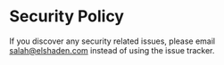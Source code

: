 # Security Policy

If you discover any security related issues, please email salah@elshaden.com instead of using the issue tracker.
